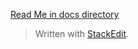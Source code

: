 [Read Me in docs directory](/angular-pouch-model/readme)


> Written with [StackEdit](https://stackedit.io/).